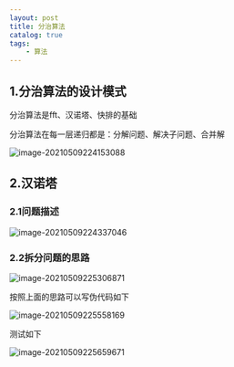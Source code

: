 ```yaml
---
layout: post
title: 分治算法
catalog: true
tags:
    - 算法
---
```

## 1.分治算法的设计模式

分治算法是fft、汉诺塔、快排的基础

分治算法在每一层递归都是：分解问题、解决子问题、合并解

![image-20210509224153088](https://gitee.com/chrisxyq/picgo/raw/master/img/image-20210509224153088.png)

## 2.汉诺塔

 ### 2.1问题描述

![image-20210509224337046](https://gitee.com/chrisxyq/picgo/raw/master/img/image-20210509224337046.png)



### 2.2拆分问题的思路

![image-20210509225306871](https://gitee.com/chrisxyq/picgo/raw/master/img/image-20210509225306871.png)

按照上面的思路可以写伪代码如下

![image-20210509225558169](https://gitee.com/chrisxyq/picgo/raw/master/img/image-20210509225558169.png)

测试如下

![image-20210509225659671](https://gitee.com/chrisxyq/picgo/raw/master/img/image-20210509225659671.png)

​	